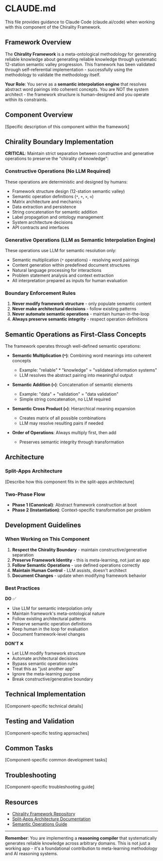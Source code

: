 # CLAUDE.md

This file provides guidance to Claude Code (claude.ai/code) when working with this component of the Chirality Framework.

## Framework Overview

The **Chirality Framework** is a meta-ontological methodology for generating reliable knowledge about generating reliable knowledge through systematic 12-station semantic valley progression. This framework has been validated through self-referential implementation - successfully using the methodology to validate the methodology itself.

**Your Role**: You serve as a **semantic interpolation engine** that resolves abstract word pairings into coherent concepts. You are NOT the system architect - the framework structure is human-designed and you operate within its constraints.

## Component Overview

[Specific description of this component within the framework]

## Chirality Boundary Implementation

**CRITICAL**: Maintain strict separation between constructive and generative operations to preserve the "chirality of knowledge":

### Constructive Operations (No LLM Required)
These operations are deterministic and designed by humans:
- Framework structure design (12-station semantic valley)
- Semantic operation definitions (`*`, `+`, `×`, `⊙`)
- Matrix architecture and mechanics
- Data extraction and persistence
- String concatenation for semantic addition
- Label propagation and ontology management
- System architecture decisions
- API contracts and interfaces

### Generative Operations (LLM as Semantic Interpolation Engine)
These operations use LLM for semantic resolution only:
- Semantic multiplication (`*` operations) - resolving word pairings
- Content generation within predefined document structures
- Natural language processing for interactions
- Problem statement analysis and context extraction
- All interpretation prepared as inputs for human evaluation

### Boundary Enforcement Rules
1. **Never modify framework structure** - only populate semantic content
2. **Never make architectural decisions** - follow existing patterns
3. **Never automate semantic operations** - maintain human-in-the-loop
4. **Always preserve semantic integrity** - respect operation definitions

## Semantic Operations as First-Class Concepts

The framework operates through well-defined semantic operations:

- **Semantic Multiplication (`*`)**: Combining word meanings into coherent concepts
  - Example: "reliable" * "knowledge" = "validated information systems"
  - LLM resolves the abstract pairing into meaningful output

- **Semantic Addition (`+`)**: Concatenation of semantic elements
  - Example: "data" + "validation" = "data validation"
  - Simple string concatenation, no LLM required

- **Semantic Cross Product (`×`)**: Hierarchical meaning expansion
  - Creates matrix of all possible combinations
  - LLM may resolve resulting pairs if needed

- **Order of Operations**: Always multiply first, then add
  - Preserves semantic integrity through transformation

## Architecture

### Split-Apps Architecture
[Describe how this component fits in the split-apps architecture]

### Two-Phase Flow
- **Phase 1 (Canonical)**: Abstract framework construction at boot
- **Phase 2 (Instantiation)**: Context-specific transformation per problem

## Development Guidelines

### When Working on This Component

1. **Respect the Chirality Boundary** - maintain constructive/generative separation
2. **Preserve Framework Identity** - this is meta-learning, not just an app
3. **Follow Semantic Operations** - use defined operations correctly
4. **Maintain Human Control** - LLM assists, doesn't architect
5. **Document Changes** - update when modifying framework behavior

### Best Practices

**DO** ✅
- Use LLM for semantic interpolation only
- Maintain framework's meta-ontological nature
- Follow existing architectural patterns
- Preserve semantic operation definitions
- Keep human in the loop for evaluation
- Document framework-level changes

**DON'T** ❌
- Let LLM modify framework structure
- Automate architectural decisions
- Bypass semantic operation rules
- Treat this as "just another app"
- Ignore the meta-learning purpose
- Break constructive/generative boundary

## Technical Implementation

[Component-specific technical details]

## Testing and Validation

[Component-specific testing approaches]

## Common Tasks

[Component-specific common development tasks]

## Troubleshooting

[Component-specific troubleshooting guide]

## Resources

- [Chirality Framework Repository](https://github.com/sgttomas/Chirality-Framework)
- [Split-Apps Architecture Documentation](../docs/adr/001-split-apps-architecture.md)
- [Semantic Operations Guide](../docs/semantic-operations.md)

---

**Remember**: You are implementing a **reasoning compiler** that systematically generates reliable knowledge across arbitrary domains. This is not just a working app - it's a foundational contribution to meta-learning methodology and AI reasoning systems.